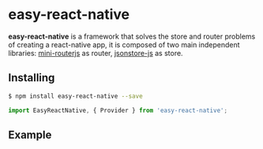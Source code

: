 # easy-react-native

**easy-react-native** is a framework that solves the store and router problems of creating a react-native app, it is composed of two main independent libraries:
[mini-routerjs](https://github.com/Jimmy-YMJ/mini-routerjs) as router, [jsonstore-js](https://github.com/Jimmy-YMJ/jsonstore-js) as store.

## Installing
```bash
$ npm install easy-react-native --save
```

```javascript
import EasyReactNative, { Provider } from 'easy-react-native';

```

## Example
